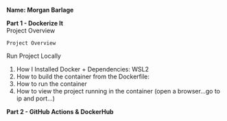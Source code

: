 **Name: Morgan Barlage**

**Part 1 - Dockerize It** <br />
Project Overview
```
Project Overview
```
Run Project Locally
1. How I Installed Docker + Dependencies: WSL2
2. How to build the container from the Dockerfile:
3. How to run the container
4. How to view the project running in the container (open a browser...go to ip and port...)

**Part 2 - GitHub Actions & DockerHub**
